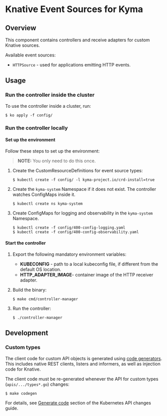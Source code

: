 # Knative Event Sources for Kyma

## Overview

This component contains controllers and receive adapters for custom Knative sources.

Available event sources:

* `HTTPSource` - used for applications emitting HTTP events.

## Usage

### Run the controller inside the cluster

To use the controller inside a cluster, run:

```console
$ ko apply -f config/
```

### Run the controller locally

#### Set up the environment

Follow these steps to set up the environment:

>**NOTE:** You only need to do this once.

1. Create the CustomResourceDefinitions for event source types:

    ```console
    $ kubectl create -f config/ -l kyma-project.io/crd-install=true
    ```

2. Create the `kyma-system` Namespace if it does not exist. The controller watches ConfigMaps inside it.

    ```console
    $ kubectl create ns kyma-system
    ```

3. Create ConfigMaps for logging and observability in the `kyma-system` Namespace.

    ```console
    $ kubectl create -f config/400-config-logging.yaml
    $ kubectl create -f config/400-config-observability.yaml
    ```

#### Start the controller

1. Export the following mandatory environment variables:

    * **KUBECONFIG** - path to a local kubeconfig file, if different from the default OS location.
    * **HTTP_ADAPTER_IMAGE**- container image of the HTTP receiver adapter.

2. Build the binary:

    ```console
    $ make cmd/controller-manager
    ```

3. Run the controller:

    ```console
    $ ./controller-manager
    ```

## Development

### Custom types

The client code for custom API objects is generated using [code generators](https://github.com/kubernetes/code-generator/). This includes native REST clients, listers and informers, as well as injection code for Knative.

The client code must be re-generated whenever the API for custom types (`apis/.../types*.go`) changes:

```console
$ make codegen
```

For details, see [Generate code](https://github.com/kubernetes/community/blob/master/contributors/devel/sig-architecture/api_changes.md#generate-code) section of the Kubernetes API changes guide.
